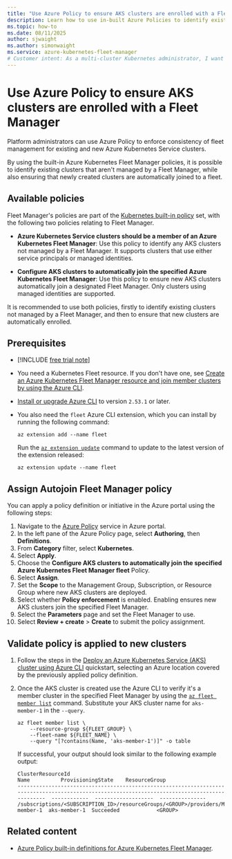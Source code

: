 ```yaml
---
title: "Use Azure Policy to ensure AKS clusters are enrolled with a Fleet Manager"
description: Learn how to use in-built Azure Policies to identify existing clusters that aren't managed by a Fleet Manager and to automatically add them to Fleet Manager.
ms.topic: how-to
ms.date: 08/11/2025
author: sjwaight
ms.author: simonwaight
ms.service: azure-kubernetes-fleet-manager
# Customer intent: As a multi-cluster Kubernetes administrator, I want to ensure I can identify clusters not in a fleet and to automatically add new clusters to a fleet, so that I can ensure my clusters are managed in a consistent, centralized fashion.
---
```


# Use Azure Policy to ensure AKS clusters are enrolled with a Fleet Manager

Platform administrators can use Azure Policy to enforce consistency of fleet management for existing and new Azure Kubernetes Service clusters.

By using the built-in Azure Kubernetes Fleet Manager policies, it is possible to identify existing clusters that aren't managed by a Fleet Manager, while also ensuring that newly created clusters are automatically joined to a fleet.

## Available policies

Fleet Manager's policies are part of the [Kubernetes built-in policy][kubernetes-builtin-policies] set, with the following two policies relating to Fleet Manager.

* **Azure Kubernetes Service clusters should be a member of an Azure Kubernetes Fleet Manager**: Use this policy to identify any AKS clusters not managed by a Fleet Manager. It supports clusters that use either service principals or managed identities.

* **Configure AKS clusters to automatically join the specified Azure Kubernetes Fleet Manager**: Use this policy to ensure new AKS clusters automatically join a designated Fleet Manager. Only clusters using managed identities are supported.

It is recommended to use both policies, firstly to identify existing clusters not managed by a Fleet Manager, and then to ensure that new clusters are automatically enrolled.

## Prerequisites

* [!INCLUDE [free trial note](~/reusable-content/ce-skilling/azure/includes/quickstarts-free-trial-note.md)]
* You need a Kubernetes Fleet resource. If you don't have one, see [Create an Azure Kubernetes Fleet Manager resource and join member clusters by using the Azure CLI](quickstart-create-fleet-and-members.md).
* [Install or upgrade Azure CLI][azure-cli-install] to version `2.53.1` or later.
* You also need the `fleet` Azure CLI extension, which you can install by running the following command:

  ```azurecli-interactive
  az extension add --name fleet
  ```

  Run the [`az extension update`][az-extension-update] command to update to the latest version of the extension released:

  ```azurecli-interactive
  az extension update --name fleet
  ```

## Assign Autojoin Fleet Manager policy

You can apply a policy definition or initiative in the Azure portal using the following steps:

1. Navigate to the [Azure Policy](https://portal.azure.com/#view/Microsoft_Azure_Policy/PolicyMenuBlade/~/Overview) service in Azure portal.
1. In the left pane of the Azure Policy page, select **Authoring**, then **Definitions**.
1. From **Category** filter, select **Kubernetes**.
1. Select **Apply**.
1. Choose the **Configure AKS clusters to automatically join the specified Azure Kubernetes Fleet Manager fleet** Policy.
1. Select **Assign**.
1. Set the **Scope** to the Management Group, Subscription, or Resource Group where new AKS clusters are deployed.
1. Select whether **Policy enforcement** is enabled. Enabling ensures new AKS clusters join the specified Fleet Manager.
1. Select the **Parameters** page and set the Fleet Manager to use. 
1. Select **Review + create** > **Create** to submit the policy assignment.

## Validate policy is applied to new clusters

1. Follow the steps in the [Deploy an Azure Kubernetes Service (AKS) cluster using Azure CLI][aks-quickstart-cli] quickstart, selecting an Azure location covered by the previously applied policy definition.

1. Once the AKS cluster is created use the Azure CLI to verify it's a member cluster in the specified Fleet Manager by using the [`az fleet member list`][az-fleet-member-list] command. Substitute your AKS cluster name for `aks-member-1` in the `--query`.

    ```azurecli-interactive
    az fleet member list \
        --resource-group ${FLEET_GROUP} \
        --fleet-name ${FLEET_NAME} \
        --query "[?contains(Name, 'aks-member-1')]" -o table
    ```

    If successful, your output should look similar to the following example output:

    ```output
    ClusterResourceId                                                                                                                                Name          ProvisioningState    ResourceGroup
    -----------------------------------------------------------------------------------------------------------------------------------------------  ------------  -------------------  ---------------
    /subscriptions/<SUBSCRIPTION_ID>/resourceGroups/<GROUP>/providers/Microsoft.ContainerService/managedClusters/aks-member-1  aks-member-1  Succeeded            <GROUP>
    ```


## Related content

* [Azure Policy built-in definitions for Azure Kubernetes Fleet Manager][kubernetes-builtin-policies].

<!-- LINKS -->
[aks-quickstart-cli]: /azure/aks/learn/quick-kubernetes-deploy-cli
[azure-cli-install]: /cli/azure/install-azure-cli
[az-extension-update]: /cli/azure/extension#az-extension-update
[az-fleet-member-list]: /cli/azure/fleet/member#az-fleet-member-list
[kubernetes-builtin-policies]: ../aks/policy-reference.md